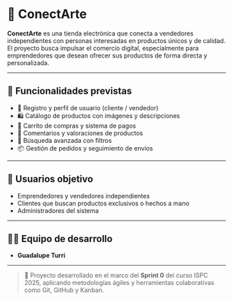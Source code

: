 # 🛒 ConectArte

**ConectArte** es una tienda electrónica que conecta a vendedores independientes con personas interesadas en productos únicos y de calidad. El proyecto busca impulsar el comercio digital, especialmente para emprendedores que desean ofrecer sus productos de forma directa y personalizada.

---

## 🌟 Funcionalidades previstas

- 👤 Registro y perfil de usuario (cliente / vendedor)  
- 🛍️ Catálogo de productos con imágenes y descripciones  
- 🛒 Carrito de compras y sistema de pagos  
- 💬 Comentarios y valoraciones de productos  
- 🔎 Búsqueda avanzada con filtros  
- 📦 Gestión de pedidos y seguimiento de envíos  

---

## 👥 Usuarios objetivo

- Emprendedores y vendedores independientes  
- Clientes que buscan productos exclusivos o hechos a mano  
- Administradores del sistema  

---

## 👨‍💻 Equipo de desarrollo

- **Guadalupe Turri**  

---

> 🚀 Proyecto desarrollado en el marco del **Sprint 0** del curso ISPC 2025, aplicando metodologías ágiles y herramientas colaborativas como Git, GitHub y Kanban.